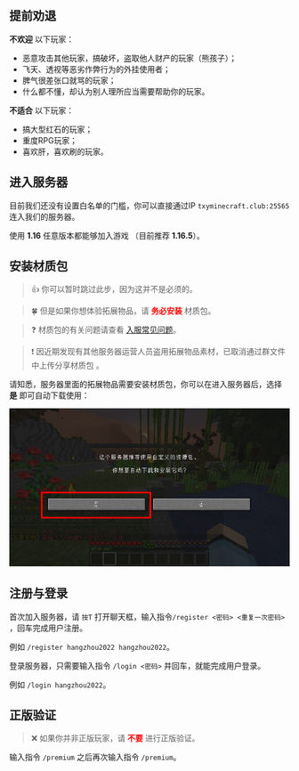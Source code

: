 ## 提前劝退

**不欢迎** 以下玩家：

+ 恶意攻击其他玩家，搞破坏，盗取他人财产的玩家（熊孩子）；
+ 飞天、透视等恶劣作弊行为的外挂使用者；
+ 脾气很差张口就骂的玩家；
+ 什么都不懂，却认为别人理所应当需要帮助你的玩家。

**不适合** 以下玩家：

+ 搞大型红石的玩家；
+ 重度RPG玩家；
+ 喜欢肝，喜欢刷的玩家。

## 进入服务器

目前我们还没有设置白名单的门槛，你可以直接通过IP `txyminecraft.club:25565` 连入我们的服务器。

使用 **1.16** 任意版本都能够加入游戏 （目前推荐 **1.16.5**）。

## 安装材质包

> 👍 你可以暂时跳过此步，因为这并不是必须的。

> 🍀 但是如果你想体验拓展物品，请 **<font color=red>务必安装</font>** 材质包。

> ❓ 材质包的有关问题请查看 [入服常见问题](joinproblem.md)。

> ❗ 因近期发现有其他服务器运营人员盗用拓展物品素材，已取消通过群文件中上传分享材质包 。

请知悉，服务器里面的拓展物品需要安装材质包，你可以在进入服务器后，选择 **是** 即可自动下载使用：

![服务器推荐使用自定义的资源包](pics/resourcepack.png)

## 注册与登录

首次加入服务器，请 `按T` 打开聊天框，输入指令`/register <密码> <重复一次密码>` ，回车完成用户注册。

例如 `/register hangzhou2022 hangzhou2022`。

登录服务器，只需要输入指令 `/login <密码>` 并回车，就能完成用户登录。

例如 `/login hangzhou2022`。

## 正版验证

> ❌ 如果你并非正版玩家，请 **<font color=red>不要</font>** 进行正版验证。

输入指令 `/premium` 之后再次输入指令 `/premium`。

